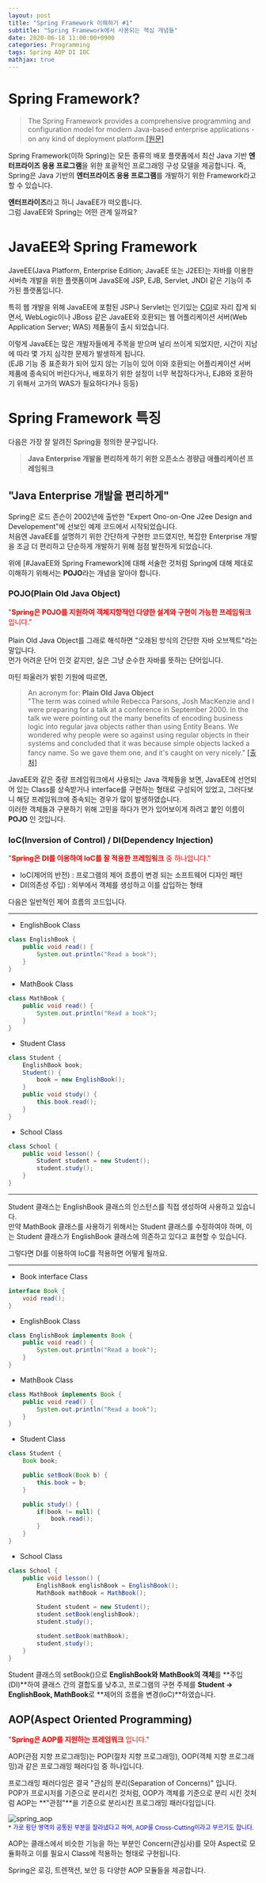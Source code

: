 ```yaml
---
layout: post
title: "Spring Framework 이해하기 #1"
subtitle: "Spring Framework에서 사용되는 핵심 개념들"
date: 2020-06-18 11:00:00+0900
categories: Programming
tags: Spring AOP DI IOC
mathjax: true
---
```


# Spring Framework?


> The Spring Framework provides a comprehensive programming and configuration model for modern Java-based enterprise applications - on any kind of deployment platform.[[원문]](https://spring.io/projects/spring-framework)

Spring Framework(이하 Spring)는 모든 종류의 배포 플랫폼에서 최산 Java 기반 **엔터프라이즈 응용 프로그램**을 위한 포괄적인 프로그래밍 구성 모델을 제공합니다.
즉, Spring은 Java 기반의 **엔터프라이즈 응용 프로그램**를 개발하기 위한 Framework라고 할 수 있습니다.  

**엔터프라이즈**라고 하니 JavaEE가 떠오릅니다.   
그럼 JavaEE와 Spring는 어떤 관계 일까요?  


# JavaEE와 Spring Framework

JaveEE(Java Platform, Enterprise Edition; JavaEE 또는 J2EE)는 자바를 이용한 서버측 개발을 위한 플랫폼이며 JavaSE에 JSP, EJB, Servlet, JNDI 같은 기능이 추가된 플랫폼입니다.  

특히 웹 개발을 위해 JavaEE에 포함된 JSP나 Servlet는 인기있는 [CGI](https://ko.wikipedia.org/wiki/공용_게이트웨이_인터네이스)로 자리 잡게 되면서, WebLogic이나 JBoss 같은 JavaEE와 호환되는 웹 어플리케이션 서버(Web Application Server; WAS) 제품들이 출시 되었습니다.  


이렇게 JavaEE는 많은 개발자들에게 주목을 받으며 널리 쓰이게 되었지만, 시간이 지남에 따라 몇 가지 심각한 문제가 발생하게 됩니다.  
(EJB 기능 중 표준화가 되어 있지 않는 기능이 있어 이와 호환되는 어플리케이션 서버 제품에 종속되어 버린다거나, 배포하기 위한 설정이 너무 복잡하다거나, EJB와 호환하기 위해서 고가의 WAS가 필요하다거나 등등)



# Spring Framework 특징	

다음은 가장 잘 알려진 Spring을 정의한 문구입니다.

> **Java Enterprise 개발을 편리하게 하기 위한 오픈소스 경량급 애플리케이션 프레임워크**


## "Java Enterprise 개발을 편리하게"
Spring은 로드 존슨이 2002년에 출반한 "Expert Ono-on-One J2ee Design and Developement"에 선보인 예제 코드에서 시작되었습니다.  
처음엔 JavaEE를 설명하기 위한 간단하게 구현한 코드였지만, 복잡한 Enterprise 개발을 조금 더 편리하고 단순하게 개발하기 위해 점점 발전하게 되었습니다.

위에 [#JavaEE와 Spring Framework]에 대해 서술한 것처럼 Spring에 대해 제대로 이해하기 위해서는 **POJO**라는 개념을 알아야 합니다.  

### POJO(Plain Old Java Object)
<span style="color:red;font-size:14px">"**Spring은 POJO를 지원하여 객체지향적인 다양한 설계와 구현이 가능한 프레임워크** 입니다."</span>
<br><br>
Plain Old Java Object를 그래로 해석하면 "오래된 방식의 간단한 자바 오브젝트"라는 말입니다.  
먼가 어려운 단어 인것 같지만, 실은 그냥 순수한 자바를 뜻하는 단어입니다.  

마틴 파울러가 밝힌 기원에 따르면,  

> An acronym for: **Plain Old Java Object**  
"The term was coined while Rebecca Parsons, Josh MacKenzie and I were preparing for a talk at a conference in September 2000. In the talk we were pointing out the many benefits of encoding business logic into regular java objects rather than using Entity Beans. We wondered why people were so against using regular objects in their systems and concluded that it was because simple objects lacked a fancy name. So we gave them one, and it's caught on very nicely." [[출처]](https://www.martinfowler.com/bliki/POJO.html)


JavaEE와 같은 중량 프레임워크에서 사용되는 Java 객체들을 보면, JavaEE에 선언되어 있는 Class를 상속받거나 interface를 구현하는 형태로 구성되어 있었고, 그러다보니 해당 프레임워크에 종속되는 경우가 많이 발생하였습니다.  
이러한 객체들과 구분하기 위해 고민을 하다가 먼가 있어보이게 하려고 붙인 이름이 **POJO** 인 것입니다.


### IoC(Inversion of Control) / DI(Dependency Injection)
<span style="color:red;font-size:14px">"**Spring은 DI를 이용하여 IoC를 잘 적용한 프레임워크** 중 하나입니다."</span>
<br>
- IoC(제어의 반전) : 프로그램의 제어 흐름이 변경 되는 소프트웨어 디자인 패턴  
- DI(의존성 주입)  : 외부에서 객체를 생성하고 이를 삽입하는 형태


다음은 일반적인 제어 흐름의 코드입니다.  

---
* EnglishBook Class
```java
class EnglishBook {
	public void read() {
		System.out.println("Read a book");
	}
}
```

* MathBook Class
```java
class MathBook {
	public void read() {
		System.out.println("Read a book");
	}
}
```

* Student Class
```java
class Student {
	EnglishBook book;
	Student() {
		book = new EnglishBook();
	}
	public void study() {
		this.book.read();
	}
}
```

* School Class
```java
class School {
	public void lesson() {
		Student student = new Student();
		student.study();
	}
}
```

---
Student 클래스는 EnglishBook 클래스의 인스턴스를 직접 생성하여 사용하고 있습니다.  
만약 MathBook 클래스를 사용하기 위해서는 Student 클래스를 수정하여야 하며, 이는 Student 클래스가 EnglishBook 클래스에 의존하고 있다고 표현할 수 있습니다.  

그렇다면 DI를 이용하여 IoC를 적용하면 어떻게 될까요.

---
* Book interface Class
```java
interface Book {
	void read();
}
```

* EnglishBook Class
```java
class EnglishBook implements Book {
	public void read() {
		System.out.println("Read a book");
	}
}
```

* MathBook Class
```java
class MathBook implements Book {
	public void read() {
		System.out.println("Read a book");
	}
}
```

* Student Class
```java
class Student {
	Book book;

	public setBook(Book b) {
		this.book = b;
	}

	public study() {
		if(book != null) {
			book.read();
		}
	}
}
```

* School Class
```java
class School {
	public void lesson() {
		EnglishBook englishBook = EnglishBook();
		MathBook mathBook = MathBook();

		Student student = new Student();
		student.setBook(englishBook);
		student.study();

		student.setBook(mathBook);
		student.study();
	}
}
```
Student 클래스의 setBook()으로 **EnglishBook와 MathBook의 객체**를 **주입(DI)**하여 클래스 간의 결합도를 낮추고, 프로그램의 구현 주체를 **Student &rarr; EnglishBook, MathBook**로 **제어의 흐름을 변경(IoC)**하였습니다. 


## AOP(Aspect Oriented Programming)
<span style="color:red;font-size:14px">"**Spring은 AOP를 지원하는 프레임워크** 입니다."</span>
<br>

AOP(관점 지향 프로그래밍)는 POP(절차 지향 프로그래밍), OOP(객체 지향 프로그래밍)과 같은 프로그래밍 패러다임 중 하나입니다.  

프로그래밍 패러다임은 결국 "관심의 분리(Separation of Concerns)" 입니다.  
POP가 프로시저를 기준으로 분리시킨 것처럼, OOP가 객체를 기준으로 분리 시킨 것처럼 AOP는 **"관점"**을 기준으로 분리시킨 프로그래밍 패러다임입니다. 


![spring_aop](/resource/Spring/Concept/spring_aop.png)  
<span style="color:blue;font-size:12px">* 가로 횡단 영역의 공통된 부분을 잘라냈다고 하여, AOP를 Cross-Cutting이라고 부르기도 합니다.</span>  

AOP는 클래스에서 비슷한 기능을 하는 부분인 Concern(관심사)를 모아 Aspect로 모듈화하고 이를 필요시 Class에 적용하는 형태로 구현됩니다.  

Spring은 로깅, 트렌잭션, 보안 등 다양한 AOP 모듈들을 제공합니다.  
